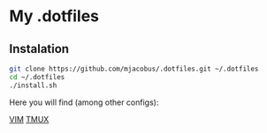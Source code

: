 # My .dotfiles

Instalation
-------------

```bash
git clone https://github.com/mjacobus/.dotfiles.git ~/.dotfiles
cd ~/.dotfiles
./install.sh
```
Here you will find (among other configs):

[VIM](vim/README.md)
[TMUX](tmux/README.md)
